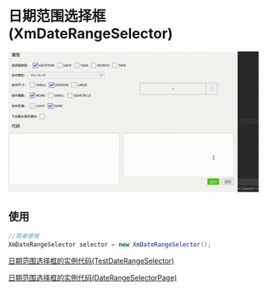 # 日期范围选择框(XmDateRangeSelector)

![button](../images/dateDateRangeSelector.gif)



## 使用

```java
//简单使用
XmDateRangeSelector selector = new XmDateRangeSelector();
```



[日期范围选择框的实例代码(TestDateRangeSelector)](../../Example/src/main/java/com/xm2013/example/test/TestDateRangeSelector.java)

[日期范围选择框的实例代码(DateRangeSelectorPage)](../../Example/src/main/java/com/xm2013/example/example/page/DateRangeSelectorPage.java)



